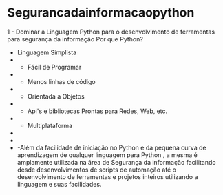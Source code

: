 # Segurancadainformacaopython

1 - Dominar a Linguagem Python para o desenvolvimento de ferramentas para segurança da informação Por que Python?  
- Linguagem Simplista 
- - Fácil de Programar 
- - Menos linhas de código 
- - Orientada a Objetos 
- - Api's e bibliotecas Prontas para Redes, Web, etc. 
- - Multiplataforma  
- 
- 
- -Além da facilidade de iniciação no Python e da pequena curva de aprendizagem de qualquer linguagem para Python , a mesma é amplamente utilizada na área de Segurança da informação facilitando desde desenvolvimentos de scripts de automação até o desenvolvimento de ferramentas e projetos inteiros utilizando a linguagem e suas facilidades.
